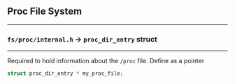 ## Proc File System
---

### `fs/proc/internal.h` -> `proc_dir_entry` struct
---
Required to hold information about the `/proc` file. Define as a pointer

```c
struct proc_dir_entry * my_proc_file;
```


